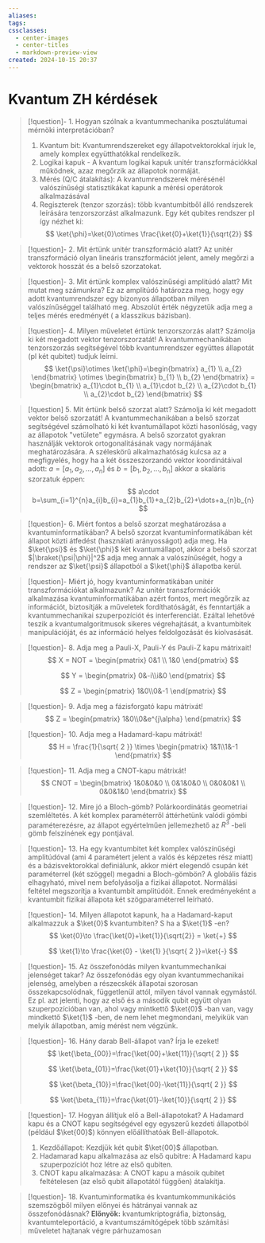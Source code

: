 ```yaml
---
aliases: 
tags: 
cssclasses:
  - center-images
  - center-titles
  - markdown-preview-view
created: 2024-10-15 20:37
---
```






# Kvantum ZH kérdések

>[!question]- 1. Hogyan szólnak a kvantummechanika posztulátumai mérnöki interpretációban?
>1. Kvantum bit: Kvantumrendszereket egy állapotvektorokkal írjuk le, amely komplex együtthatókkal rendelkezik.
>2. Logikai kapuk - A kvantum logikai kapuk unitér transzformációkkal működnek, azaz megőrzik az állapotok normáját.
>3. Mérés (Q/C átalakítás): A kvantumrendszerek mérésénél valószínűségi statisztikákat kapunk a mérési operátorok alkalmazásával
>4. Regiszterek (tenzor szorzás): több kvantumbitből álló rendszerek leírására tenzorszorzást alkalmazunk. Egy két qubites rendszer pl így nézhet ki:
>   $$
> \ket{\phi}=\ket{0}\otimes \frac{\ket{0}+\ket{1}}{\sqrt{2}}  
>$$

>[!question]- 2. Mit értünk unitér transzformáció alatt?
>Az unitér transzformáció olyan lineáris transzformációt jelent, amely megőrzi a vektorok hosszát és a belső szorzatokat.

>[!question]- 3. Mit értünk komplex valószínűségi amplitúdó alatt? Mit mutat meg számunkra?
>Ez az amplitúdó határozza meg, hogy egy adott kvantumrendszer egy bizonyos állapotban milyen valószínűséggel található meg. Abszolút érték négyzetük adja meg a teljes mérés eredményét ( a klasszikus bázisban).

>[!question]- 4. Milyen műveletet értünk tenzorszorzás alatt? Számolja ki két megadott vektor tenzorszorzatát!
>A kvantummechanikában tenzorszorzás segítségével több kvantumrendszer együttes állapotát (pl két qubitet) tudjuk leírni. 
> $$
> \ket{\psi}\otimes \ket{\phi}=\begin{bmatrix}
> a_{1} \\
>a_{2}
>\end{bmatrix} \otimes \begin{bmatrix}
> b_{1} \\
>b_{2}
>\end{bmatrix} = \begin{bmatrix}
>a_{1}\cdot b_{1} \\
>a_{1}\cdot b_{2} \\
>a_{2}\cdot b_{1} \\
>a_{2}\cdot b_{2}
\end{bmatrix}
>$$

>[!question] 5. Mit értünk belső szorzat alatt? Számolja ki két megadott vektor belső szorzatát!
>A kvantummechanikában a belső szorzat segítségével számolható ki
 két kvantumállapot közti hasonlóság, vagy az állapotok "vetülete" egymásra. A belső szorzatot gyakran használják vektorok ortogonalitásának vagy normájának meghatározására. A széleskörű alkalmazhatóság kulcsa az a megfigyelés, hogy ha a két összeszorzandó vektor koordinátáival adott:
> $a=[a_{1},a_{2},\dots,a_{n}]$ és $b=[b_{1},b_{2},\dots,b_{n}]$ akkor a skaláris szorzatuk éppen:
> $$
 a\cdot b=\sum_{i=1}^{n}a_{i}b_{i}=a_{1}b_{1}+a_{2}b_{2}+\dots+a_{n}b_{n}
>$$

>[!question]- 6. Miért fontos a belső szorzat meghatározása a kvantuminformatikában?
>A belső szorzat kvantuminformatikában két állapot közti átfedést (használati arányosságot) adja meg. Ha $\ket{\psi}$ és $\ket{\phi}$ két kvantumállapot, akkor a belső szorzat $|\braket{\psi|\phi}|^2$ adja meg annak a valószínűségét, hogy a rendszer az $\ket{\psi}$ állapotból a $\ket{\phi}$ állapotba kerül.

>[!question]- Miért jó, hogy kvantuminformatikában unitér transzformációkat alkalmazunk?
>Az unitér transzformációk alkalmazása kvantuminformatikában azért fontos, mert megőrzik az információt, biztosítják a műveletek fordíthatóságát, és fenntartják a kvantummechanikai szuperpozíciót és interferenciát. Ezáltal lehetővé teszik a kvantumalgoritmusok sikeres végrehajtását, a kvantumbitek manipulációját, és az információ helyes feldolgozását és kiolvasását.

>[!question]- 8. Adja meg a Pauli-X, Pauli-Y és Pauli-Z kapu mátrixait!
> $$
> X = NOT = \begin{pmatrix}
>0&1 \\
>1&0
>\end{pmatrix}
>$$
>
>$$
>Y = \begin{pmatrix}
>0&-i\\i&0
>\end{pmatrix}
>$$
>
>$$
>Z = \begin{pmatrix}
>1&0\\0&-1
>\end{pmatrix}
>$$ 

>[!question]- 9. Adja meg a fázisforgató kapu mátrixát!
> $$
> Z = \begin{pmatrix}
> 1&0\\0&e^{j\alpha}
>\end{pmatrix}
>$$

>[!question]- 10. Adja meg a Hadamard-kapu mátrixát!
> $$
> H = \frac{1}{\sqrt{ 2 }} \times \begin{pmatrix}
>1&1\\1&-1
>\end{pmatrix}
>$$

>[!question]- 11. Adja meg a CNOT-kapu mátrixát!
> $$
> CNOT = \begin{bmatrix}
> 1&0&0&0 \\ 0&1&0&0 \\ 0&0&0&1 \\ 0&0&1&0
>\end{bmatrix}
>$$

>[!question]- 12. Mire jó a Bloch-gömb?
>Polárkoordinátás geometriai szemléltetés. A két komplex paraméterről áttérhetünk valódi gömbi paraméterezésre, az állapot egyértelműen jellemezhető az $R^3$ -beli gömb felszínének egy pontjával.

>[!question]- 13. Ha egy kvantumbitet két komplex valószínűségi amplitúdóval (ami 4 paramétert jelent a valós és képzetes rész miatt) és a bázisvektorokkal definiálunk, akkor miért elegendő csupán két paraméterrel (két szöggel) megadni a Bloch-gömbön?
>A globális fázis elhagyható, mivel nem befolyásolja a fizikai állapotot.
>Normálási feltétel megszorítja a kvantumbit amplitúdóit.
>Ennek eredményeként a kvantumbit fizikai állapota két szögparaméterrel leírható.

>[!question]- 14. Milyen állapotot kapunk, ha a Hadamard-kaput alkalmazzuk a $\ket{0}$ kvantumbiten? S ha a $\ket{1}$ -en?
> $$
> \ket{0}\to \frac{\ket{0}+\ket{1}}{\sqrt{2}} = \ket{+}  
>$$
>
>$$
>\ket{1}\to \frac{\ket{0} - \ket{1} }{\sqrt{ 2 }}=\ket{-}  
>$$

>[!question]- 15. Az összefonódás milyen kvantummechanikai jelenséget takar?
>Az összefonódás egy olyan kvantummechanikai jelenség, amelyben a részecskék állapotai szorosan összekapcsolódnak, függetlenül attól, milyen távol vannak egymástól. Ez pl. azt jelenti, hogy az első és a második qubit együtt olyan szuperpozícióban van, ahol vagy mintkettő $\ket{0}$ -ban van, vagy mindkettő $\ket{1}$ -ben, de nem lehet megmondani, melyikük van melyik állapotban, amíg mérést nem végzünk.

>[!question]- 16. Hány darab Bell-állapot van? Írja le ezeket!
> $$
>\ket{\beta_{00}}=\frac{\ket{00}+\ket{11}}{\sqrt{ 2 }}  
>$$
>
>$$
>\ket{\beta_{01}}=\frac{\ket{01}+\ket{10}}{\sqrt{ 2 }}
>$$
>
>$$
>\ket{\beta_{10}}=\frac{\ket{00}-\ket{11}}{\sqrt{ 2 }} 
>$$
>
>$$
>\ket{\beta_{11}}=\frac{\ket{01}-\ket{10}}{\sqrt{ 2 }}
>$$
>

 >[!question]- 17. Hogyan állítjuk elő a Bell-állapotokat?
 >A Hadamard kapu és a CNOT kapu segítségével egy egyszerű kezdeti állapotból (például $\ket{00}$) könnyen előállíthatóak Bell-állapotok.
 >1. Kezdőállapot: Kezdjük két qubit $\ket{00}$ állapotban.
 >2. Hadamarad kapu alkalmazása az első qubitre: A Hadamard kapu szuperpozíciót hoz létre az első qubiten.
 >3. CNOT kapu alkalmazása: A CNOT kapu a másoik qubitet feltételesen (az első qubit állapotától függően) átalakítja.
 
 >[!question]- 18. Kvantuminformatika és kvantumkommunikációs szemszögből milyen előnyei és hátrányai vannak az összefonódásnak?
 >**Előnyök:** kvantumkriptográfia, biztonság, kvantumteleportáció, a kvantumszámítógépek több számítási műveletet hajtanak végre párhuzamosan